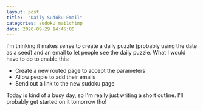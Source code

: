 ```yaml
---
layout: post
title:  "Daily Sudoku Email"
categories: sudoku mailchimp
date: 2020-09-29 14:45:00
---
```


I'm thinking it makes sense to create a daily puzzle (probably using the date as a seed) and an email to let people see the daily puzzle. What I would have to do to enable this:

* Create a new routed page to accept the parameters
* Allow people to add their emails
* Send out a link to the new sudoku page

Today is kind of a busy day, so I'm really just writing a short outline. I'll probably get started on it tomorrow tho!